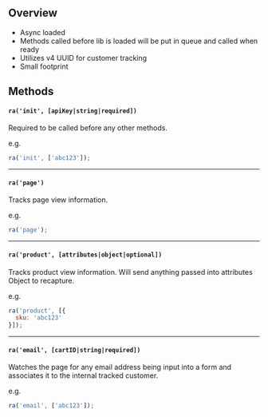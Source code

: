 ## Overview
- Async loaded
- Methods called before lib is loaded will be put in queue and called when ready
- Utilizes v4 UUID for customer tracking
- Small footprint

## Methods

#### `ra('init', [apiKey|string|required])`

Required to be called before any other methods.

e.g.

```javascript
ra('init', ['abc123']);
```

---

#### `ra('page')`

Tracks page view information.

e.g.

```javascript
ra('page');
```

---

#### `ra('product', [attributes|object|optional])`

Tracks product view information. Will send anything passed into attributes Object to recapture.

e.g.

```javascript
ra('product', [{
  sku: 'abc123'
}]);
```

---

#### `ra('email', [cartID|string|required])`

Watches the page for any email address being input into a form and associates it to the internal tracked customer.

e.g.

```javascript
ra('email', ['abc123']);
```
